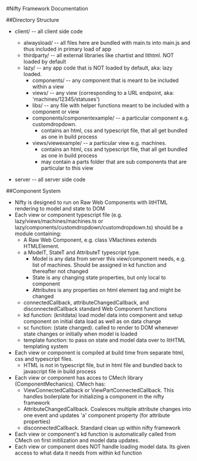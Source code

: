 
#Nifty Framework Documentation

##Directory Structure
- client/ -- all client side code
    - alwaysload/ -- all files here are bundled with main.ts into main.js and thus included in primary load of app 
    - thirdparty/ -- all external libraries like chartist and lithtml. NOT loaded by default 
    - lazy/ -- any app code that is NOT loaded by default, aka: lazy loaded.
        - components/ -- any component that is meant to be included within a view
        - views/ -- any view (corresponding to a URL endpoint, aka: 'machines/12345/statuses')
        - libs/ -- any file with helper functions meant to be included with a component or view
        - components/componentexample/ -- a particular component e.g. customdropdown. 
            - contains an html, css and typescript file, that all get bundled as one in build process
        - views/viewexample/ -- a particular view e.g. machines.
            - contains an html, css and typescript file, that all get bundled as one in build process
            - may contain a parts folder that are sub components that are particular to this view

- server -- all server side code

##Component System
- Nifty is designed to run on Raw Web Components with litHTML rendering to model and state to DOM 
- Each view or component typescript file (e.g. lazy/views/machines/machines.ts or lazy/components/customdropdown/customdropdown.ts) should be a module containing:  
    - A Raw Web Component, e.g. class VMachines extends HTMLElement.
    - a ModelT, StateT and AttributeT typescript type.
        - Model is any data from server this view/component needs, e.g. list of machines. Should be assigned in kd function and thereafter not changed
        - State is any changing state properties, but only local to component
        - Attributes is any properties on html element tag and might be changed
    - connectedCallback, attributeChangedCallback, and disconnectedCallback standard Web Component functions
    - kd function: (knitdata) load model data into component and setup component on initial data load as well as on data change
    - sc function: (state changed). called to render to DOM whenever state changes or initially when model is loaded 
    - template function: to pass on state and model data over to litHTML templating system
- Each view or component is compiled at build time from separate html, css and typescript files. 
    - HTML is not in typescript file, but in html file and bundled back to javascript file in build process
- Each view or component has acces to CMech library (ComponentMechanics). CMech has:
    - ViewConnectedCallback or ViewPartConnectedCallback. This handles boilerplate for initializing a component in the nifty framework
    - AttributeChangedCallback. Coalesces multiple attribute changes into one event and updates 'a' component property (for attribute properties)
    - disconnectedCallback. Standard clean up within nifty framework
- Each view or component's kd function is automatically called from CMech on first initilization and model data updates.
- Each view or component does NOT handle loading model data. Its given access to what data it needs from within kd function
